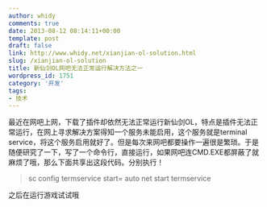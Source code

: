 ```yaml
---
author: whidy
comments: true
date: 2013-08-12 08:14:11+00:00
template: post
draft: false
link: http://www.whidy.net/xianjian-ol-solution.html
slug: /xianjian-ol-solution
title: 新仙剑OL网吧无法正常运行解决方法之一
wordpress_id: 1751
category: '开发'
tags:
- 技术
---
```


最近在网吧上网，下载了插件却依然无法正常运行新仙剑OL，特点是插件无法正常运行，在网上寻求解决方案得知一个服务未能启用，这个服务就是terminal service，将这个服务启用就好了。但是每次来网吧都要操作一遍很是繁琐。于是随便研究了一下，写了一个命令行，直接运行，如果网吧连CMD.EXE都屏蔽了就麻烦了哦，那么下面共享出这段代码。分别执行！


<blockquote>sc config termservice start= auto
net start termservice</blockquote>


之后在运行游戏试试哦
